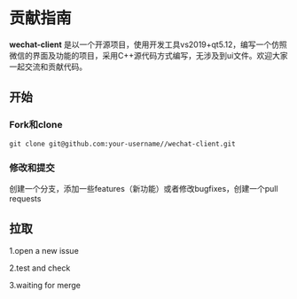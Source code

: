 # 贡献指南

**wechat-client** 是以一个开源项目，使用开发工具vs2019+qt5.12，编写一个仿照微信的界面及功能的项目，采用C++源代码方式编写，无涉及到ui文件。欢迎大家一起交流和贡献代码。

## 开始

### Fork和clone

```
git clone git@github.com:your-username//wechat-client.git
```

### 修改和提交

创建一个分支，添加一些features（新功能）或者修改bugfixes，创建一个pull requests

## 拉取

1.open a new issue

2.test and check

3.waiting for merge